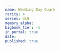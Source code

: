 ```yaml
---
name: Wedding Day Quark
rarity: 4
series: ds9
memory_alpha:
bigbook_tier: -1
in_portal: true
date:
published: true
---
```



